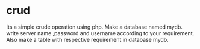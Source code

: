 # crud
Its a simple crude operation using php.
Make a database named mydb.
write server name ,password and username according to your requirement.
Also make a table with respective requirement in  database mydb.
